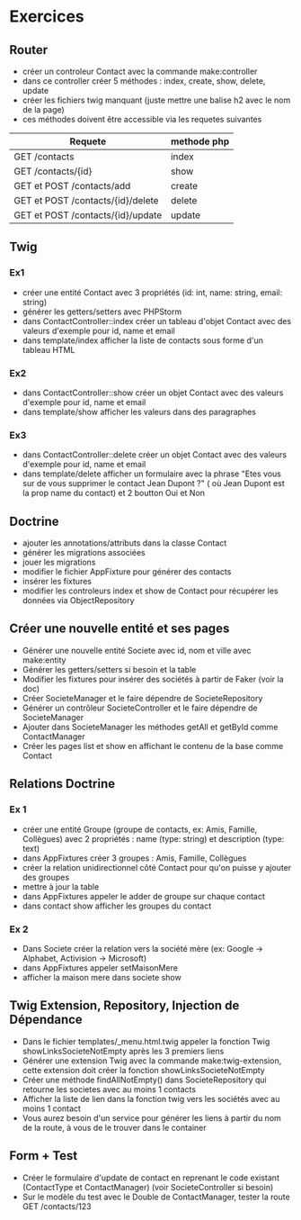 # Exercices

## Router

* créer un controleur Contact avec la commande make:controller
* dans ce controller créer 5 méthodes : index, create, show, delete, update
* créer les fichiers twig manquant (juste mettre une balise h2 avec le nom de la page)
* ces méthodes doivent être accessible via les requetes suivantes

| Requete                           | methode php |
|-----------------------------------|-------------|
| GET /contacts                     | index       |
| GET /contacts/{id}                | show        |
| GET et POST /contacts/add         | create      |
| GET et POST /contacts/{id}/delete | delete      |
| GET et POST /contacts/{id}/update | update      |

## Twig

### Ex1 

* créer une entité Contact avec 3 propriétés (id: int, name: string, email: string)
* générer les getters/setters avec PHPStorm
* dans ContactController::index créer un tableau d'objet Contact avec des valeurs d'exemple
pour id, name et email
* dans template/index afficher la liste de contacts sous forme d'un tableau HTML

### Ex2

* dans ContactController::show créer un objet Contact avec des valeurs d'exemple
  pour id, name et email
* dans template/show afficher les valeurs dans des paragraphes

### Ex3

* dans ContactController::delete créer un objet Contact avec des valeurs d'exemple
  pour id, name et email
* dans template/delete afficher un formulaire avec la phrase "Etes vous sur de vous supprimer le contact Jean Dupont ?"
  ( où Jean Dupont est la prop name du contact) et 2 boutton Oui et Non

## Doctrine

* ajouter les annotations/attributs dans la classe Contact
* générer les migrations associées
* jouer les migrations
* modifier le fichier AppFixture pour générer des contacts
* insérer les fixtures
* modifier les controleurs index et show de Contact pour 
  récupérer les données via ObjectRepository

## Créer une nouvelle entité et ses pages

* Générer une nouvelle entité Societe avec id, nom et ville avec make:entity
* Générer les getters/setters si besoin et la table
* Modifier les fixtures pour insérer des sociétés à partir de Faker (voir la doc)
* Créer SocieteManager et le faire dépendre de SocieteRepository
* Générer un contrôleur SocieteController et le faire dépendre de SocieteManager
* Ajouter dans SocieteManager les méthodes getAll et getById comme ContactManager
* Créer les pages list et show en affichant le contenu de la base comme Contact

## Relations Doctrine

### Ex 1

* créer une entité Groupe (groupe de contacts, ex: Amis, Famille, Collègues) avec 2 propriétés : name (type: string) et description (type: text)
* dans AppFixtures créer 3 groupes : Amis, Famille, Collègues
* créer la relation unidirectionnel côté Contact pour qu'on puisse y ajouter des groupes
* mettre à jour la table
* dans AppFixtures appeler le adder de groupe sur chaque contact
* dans contact show afficher les groupes du contact

### Ex 2

* Dans Societe créer la relation vers la société mère (ex: Google -> Alphabet, Activision -> Microsoft)
* dans AppFixtures appeler setMaisonMere
* afficher la maison mere dans societe show

## Twig Extension, Repository, Injection de Dépendance

* Dans le fichier templates/_menu.html.twig appeler la fonction Twig showLinksSocieteNotEmpty après les 3 premiers liens
* Générer une extension Twig avec la commande make:twig-extension, cette extension doit créer la fonction showLinksSocieteNotEmpty
* Créer une méthode findAllNotEmpty() dans SocieteRepository qui retourne les societes avec au moins 1 contacts
* Afficher la liste de lien dans la fonction twig vers les sociétés avec au moins 1 contact
* Vous aurez besoin d'un service pour générer les liens à partir du nom de la route, à vous de le trouver dans le container

## Form + Test

* Créer le formulaire d'update de contact en reprenant le code existant (ContactType et ContactManager)
  (voir SocieteController si besoin)
* Sur le modèle du test avec le Double de ContactManager, tester la route GET /contacts/123